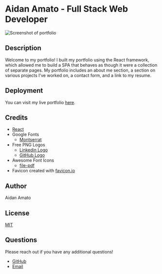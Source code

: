 # Aidan Amato - Full Stack Web Developer

![Screenshot of portfolio](./src/assets/images/portfolio-screenshot.png
)

## Description

Welcome to my portfolio! I built my portfolio using the React framework, which allowed me to build a SPA that behaves as though it were a collection of separate pages. My portfolio includes an about me section, a section on various projects I've worked on, a contact form, and a link to my resume.

## Deployment

You can visit my live portfolio [here](https://aidanamato.github.io/react-portfolio/).

## Credits

- [React](https://reactjs.org/)
- Google Fonts
  - [Montserrat](https://fonts.google.com/specimen/Montserrat)
- Free PNG Logos
  - [Linkedin Logo](https://www.freepnglogos.com/images/linkedin-logo-png-1825.html)
  - [GitHub Logo](https://www.freepnglogos.com/images/512x512-logo-27148.html)
- Awesome Font Icons
  - [file-pdf](https://fontawesome.com/v5.15/icons/file-pdf?style=regular)
- Favicon created with [favicon.io](https://favicon.io/)

## Author

Aidan Amato

## License

[MIT](./LICENSE.txt)

## Questions

Please reach out if you have any additional questions!

- [GitHub](https://github.com/aidanamato)
- [Email](mailto:aidanamato@comcast.net)
